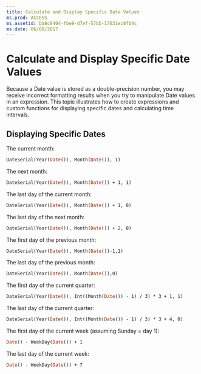 ```yaml
---
title: Calculate and Display Specific Date Values
ms.prod: ACCESS
ms.assetid: ba8c8404-fbe9-d7ef-57bb-17631ec8fb4c
ms.date: 06/08/2017
---
```



# Calculate and Display Specific Date Values

Because a Date value is stored as a double-precision number, you may receive incorrect formatting results when you try to manipulate Date values in an expression. This topic illustrates how to create expressions and custom functions for displaying specific dates and calculating time intervals. 


## Displaying Specific Dates

The current month: 


```vb
DateSerial(Year(Date()), Month(Date()), 1)
```

The next month: 




```vb
DateSerial(Year(Date()), Month(Date()) + 1, 1)
```

The last day of the current month: 




```vb
DateSerial(Year(Date()), Month(Date()) + 1, 0)
```

The last day of the next month: 




```vb
DateSerial(Year(Date()), Month(Date()) + 2, 0)
```

The first day of the previous month: 




```vb
DateSerial(Year(Date()), Month(Date())-1,1)
```

The last day of the previous month: 




```vb
DateSerial(Year(Date()), Month(Date()),0)
```

The first day of the current quarter: 




```vb
DateSerial(Year(Date()), Int((Month(Date()) - 1) / 3) * 3 + 1, 1)
```

The last day of the current quarter: 




```vb
DateSerial(Year(Date()), Int((Month(Date()) - 1) / 3) * 3 + 4, 0)
```

The first day of the current week (assuming Sunday = day 1):




```vb
Date() - WeekDay(Date()) + 1
```

The last day of the current week: 




```vb
Date() - WeekDay(Date()) + 7
```


